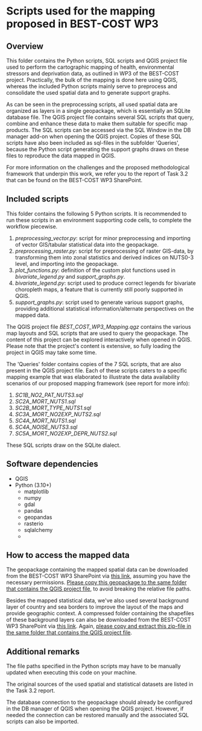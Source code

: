 Scripts used for the mapping proposed in BEST-COST WP3
======================================================

Overview
--------

This folder contains the Python scripts, SQL scripts and QGIS project file used to perform the cartographic mapping of health, environmental stressors and deprivation data, as outlined in WP3 of the BEST-COST project. Practically, the bulk of the mapping is done here using QGIS, whereas the included Python scripts mainly serve to preprocess and consolidate the used spatial data and to generate support graphs.

As can be seen in the preprocessing scripts, all used spatial data are organized as layers in a single geopackage, which is essentially an SQLite database file. The QGIS project file contains several SQL scripts that query, combine and enhance these data to make them suitable for specific map products. The SQL scripts can be accessed via the SQL Window in the DB manager add-on when opening the QGIS project. Copies of these SQL scripts have also been included as sql-files in the subfolder 'Queries', because the Python script generating the support graphs draws on these files to reproduce the data mapped in QGIS.

For more information on the challenges and the proposed methodological framework that underpin this work, we refer you to the report of Task 3.2 that can be found on the BEST-COST WP3 SharePoint.

Included scripts
----------------
This folder contains the following 5 Python scripts. It is recommended to run these scripts in an environment supporting code cells, to complete the workflow piecewise.

1. *preprocessing_vector.py*: script for minor preprocessing and importing of vector GIS/tabular statistical data into the geopackage.
2. *preprocessing_raster.py*: script for preprocessing of raster GIS-data, by transforming them into zonal statistics and derived indices on NUTS0-3 level, and importing into the geopackage.
3. *plot_functions.py*: definition of the custom plot functions used in *bivariate_legend.py* and *support_graphs.py*.
4. *bivariate_legend.py*: script used to produce correct legends for bivariate choropleth maps, a feature that is currently still poorly supported in QGIS.
5. *support_graphs.py*: script used to generate various support graphs, providing additional statistical information/alternate perspectives on the mapped data.

The QGIS project file *BEST_COST_WP3_Mapping.qgz* contains the various map layouts and SQL scripts that are used to query the geopackage. The content of this project can be explored interactively when opened in QGIS. Please note that the project's content is extensive, so fully loading the project in QGIS may take some time.

The 'Queries' folder contains copies of the 7 SQL scripts, that are also present in the QGIS project file. Each of these scripts caters to a specific mapping example that was elaborated to illustrate the data availability scenarios of our proposed mapping framework (see report for more info):

1. *SC1B_NO2_PAT_NUTS3.sql*
2. *SC2A_MORT_NUTS1.sql*
3. *SC2B_MORT_TYPE_NUTS1.sql*
4. *SC3A_MORT_NO2EXP_NUTS2.sql*
5. *SC4A_MORT_NUTS1.sql*
6. *SC4A_NOISE_NUTS3.sql*
7. *SC5A_MORT_NO2EXP_DEPR_NUTS2.sql*

These SQL scripts draw on the SQLite dialect.

Software dependencies
---------------------

- QGIS
- Python (3.10+)
    - matplotlib
    - numpy
    - gdal
    - pandas
    - geopandas
    - rasterio
    - sqlalchemy
    - 
    
How to access the mapped data
-----------------------------

The geopackage containing the mapped spatial data can be downloaded from the BEST-COST WP3 SharePoint via [this link](https://ugentbe.sharepoint.com/:u:/r/teams/Group.PR202302461/Gedeelde%20documenten/WP3%20INEQUALITIES/Task%203.2/BEST_COST_WP3_Mapping_data.gpkg?csf=1&web=1&e=gEVg2E), assuming you have the necessary permissions. <ins>Please copy this geopackage to the same folder that contains the QGIS project file</ins>, to avoid breaking the relative file paths.

Besides the mapped statistical data, we've also used several background layer of country and sea borders to improve the layout of the maps and provide geographic context. A compressed folder containing the shapefiles of these background layers can also be downloaded from the BEST-COST WP3 SharePoint via [this link](https://ugentbe.sharepoint.com/:u:/r/teams/Group.PR202302461/Gedeelde%20documenten/WP3%20INEQUALITIES/Task%203.2/Background.zip?csf=1&web=1&e=8PTY43). Again, <ins>please copy and extract this zip-file in the same folder that contains the QGIS project file</ins>.

Additional remarks
------------------

The file paths specified in the Python scripts may have to be manually updated when executing this code on your machine.

The original sources of the used spatial and statistical datasets are listed in the Task 3.2 report.

The database connection to the geopackage should already be configured in the DB manager of QGIS when opening the QGIS project. However, if needed the connection can be restored manually and the associated SQL scripts can also be imported.
